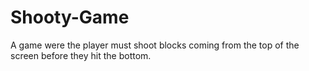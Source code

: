 # Shooty-Game
A game were the player must shoot blocks coming from the top of the screen before they hit the bottom.
